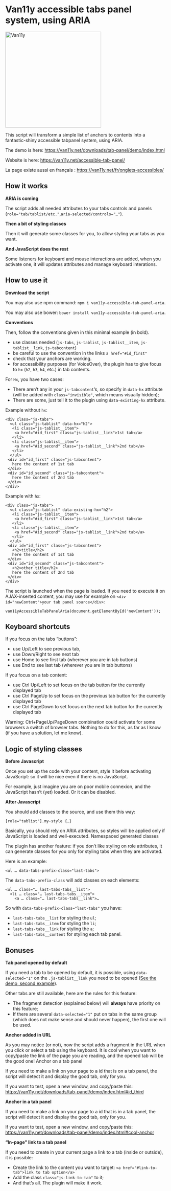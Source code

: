 # Van11y accessible tabs panel system, using ARIA

<img src="https://van11y.net/layout/images/logo-van11y.svg" alt="Van11y" width="300" />

This script will transform a simple list of anchors to contents into a fantastic-shiny accessible tabpanel system, using ARIA.

The demo is here: https://van11y.net/downloads/tab-panel/demo/index.html

Website is here: https://van11y.net/accessible-tab-panel/

La page existe aussi en français : https://van11y.net/fr/onglets-accessibles/

## How it works

__ARIA is coming__

The script adds all needed attributes to your tabs controls and panels (```role="tab/tablist/etc."```,```aria-selected/controls="…"```).

__Then a bit of styling classes__

Then it will generate some classes for you, to allow styling your tabs as you want.

__And JavaScript does the rest__

Some listeners for keyboard and mouse interactions are added, when you activate one, it will updates attributes and manage keyboard interations.

## How to use it

__Download the script__

You may also use npm command: ```npm i van11y-accessible-tab-panel-aria```.

You may also use bower: ```bower install van11y-accessible-tab-panel-aria```.

__Conventions__

Then, follow the conventions given in this minimal example (in bold).

- use classes needed (```js-tabs```, ```js-tablist```, ```js-tablist__item```, ```js-tablist__link```, ```js-tabcontent```)
- be careful to use the convention in the links ```a href="#id_first"```
- check that your anchors are working.
- for accessibility purposes (for VoiceOver), the plugin has to give focus to ```hx``` (```h2```, ```h3```, ```h4```, etc.) in tab contents.

For ```Hx```, you have two cases:

- There aren’t any in your ```js-tabcontent```’s, so specify in ```data-hx``` attribute (will be added with ```class="invisible"```, which means visually hidden);
- There are some, just tell it to the plugin using ```data-existing-hx``` attribute.

Example without ```hx```:
```
<div class="js-tabs">
  <ul class="js-tablist" data-hx="h2">
   <li class="js-tablist__item">
    <a href="#id_first" class="js-tablist__link">1st tab</a>
   </li>
   <li class="js-tablist__item">
    <a href="#id_second" class="js-tablist__link">2nd tab</a>
   </li>
  </ul>
 <div id="id_first" class="js-tabcontent">
   here the content of 1st tab
 </div>
 <div id="id_second" class="js-tabcontent">
   here the content of 2nd tab
 </div>
</div>
```
Example with ```hx```:
```
<div class="js-tabs">
  <ul class="js-tablist" data-existing-hx="h2">
   <li class="js-tablist__item">
    <a href="#id_first" class="js-tablist__link">1st tab</a>
   </li>
   <li class="js-tablist__item">
    <a href="#id_second" class="js-tablist__link">2nd tab</a>
   </li>
  </ul>
 <div id="id_first" class="js-tabcontent">
   <h2>title</h2>
   here the content of 1st tab
 </div>
 <div id="id_second" class="js-tabcontent">
   <h2>other title</h2>
   here the content of 2nd tab
 </div>
</div>
```

The script is launched when the page is loaded. If you need to execute it on AJAX-inserted content, you may use for example on `<div id="newContent">your tab panel source</div>`:

```van11yAccessibleTabPanelAria(document.getElementById('newContent'));```

## Keyboard shortcuts

If you focus on the tabs “buttons”:

- use Up/Left to see previous tab,
- use Down/Right to see next tab
- use Home to see first tab (wherever you are in tab buttons)
- use End to see last tab (wherever you are in tab buttons)

If you focus on a tab content:

- use Ctrl Up/Left to set focus on the tab button for the currently displayed tab
- use Ctrl PageUp to set focus on the previous tab button for the currently displayed tab
- use Ctrl PageDown to set focus on the next tab button for the currently displayed tab

Warning: Ctrl+PageUp/PageDown combination could activate for some browsers a switch of browser tabs. Nothing to do for this, as far as I know (if you have a solution, let me know).

## Logic of styling classes

__Before Javascript__

Once you set up the code with your content, style it before activating JavaScript: so it will be nice even if there is no JavaScript.

For example, just imagine you are on poor mobile connexion, and the JavaScript hasn’t (yet) loaded. Or it can be disabled.

__After Javascript__

You should add classes to the source, and use them this way:
```
[role="tablist"].my-style {…}
```
Basically, you should rely on ARIA attributes, so styles will be applied only if JavaScript is loaded and well-executed.
Namespaced generated classes

The plugin has another feature: if you don’t like styling on role attributes, it can generate classes for you only for styling tabs when they are activated.

Here is an example:
```
<ul … data-tabs-prefix-class="last-tabs">
```
The ```data-tabs-prefix-class``` will add classes on each elements:
```
<ul … class="… last-tabs-tabs__list">
  <li … class="… last-tabs-tabs__item">
    <a … class="… last-tabs-tabs__link">…
```
So with ```data-tabs-prefix-class="last-tabs"``` you have:

- ```last-tabs-tabs__list``` for styling the ```ul```;
- ```last-tabs-tabs__item``` for styling the ```li```;
- ```last-tabs-tabs__link``` for styling the ```a```;
- ```last-tabs-tabs__content``` for styling each tab panel.

## Bonuses

__Tab panel opened by default__
        
If you need a tab to be opened by default, it is possible, using <code>data-selected="1"</code> on the <code>.js-tablist__link</code> you need to be opened (<a href="https://van11y.net/downloads/tab-panel/demo/index.html">See the demo, second example</a>).
        
Other tabs are still available, here are the rules for this feature:
     
- The fragment detection (explained below) will <strong>always</strong> have priority on this feature;
- If there are several <code>data-selected="1"</code> put on tabs in the same group (which does not make sense and should never happen), the first one will be used.


__Anchor added in URL__

As you may notice (or not), now the script adds a fragment in the URL when you click or select a tab using the keyboard. It is cool when you want to copy/paste the link of the page you are reading, and the opened tab will be the good one!
Anchor on a tab panel

If you need to make a link on your page to a id that is on a tab panel, the script will detect it and display the good tab, only for you.

If you want to test, open a new window, and copy/paste this:
https://van11y.net/downloads/tab-panel/demo/index.html#id_third

__Anchor in a tab panel__

If you need to make a link on your page to a id that is in a tab panel, the script will detect it and display the good tab, only for you.

If you want to test, open a new window, and copy/paste this:
https://van11y.net/downloads/tab-panel/demo/index.html#cool-anchor

__“In-page” link to a tab panel__

If you need to create in your current page a link to a tab (inside or outside), it is possible:

- Create the link to the content you want to target: ```<a href="#link-to-tab">link to tab option</a>```
- Add the class ```class="js-link-to-tab"``` to it;
- And that’s all. The plugin will make it work.

